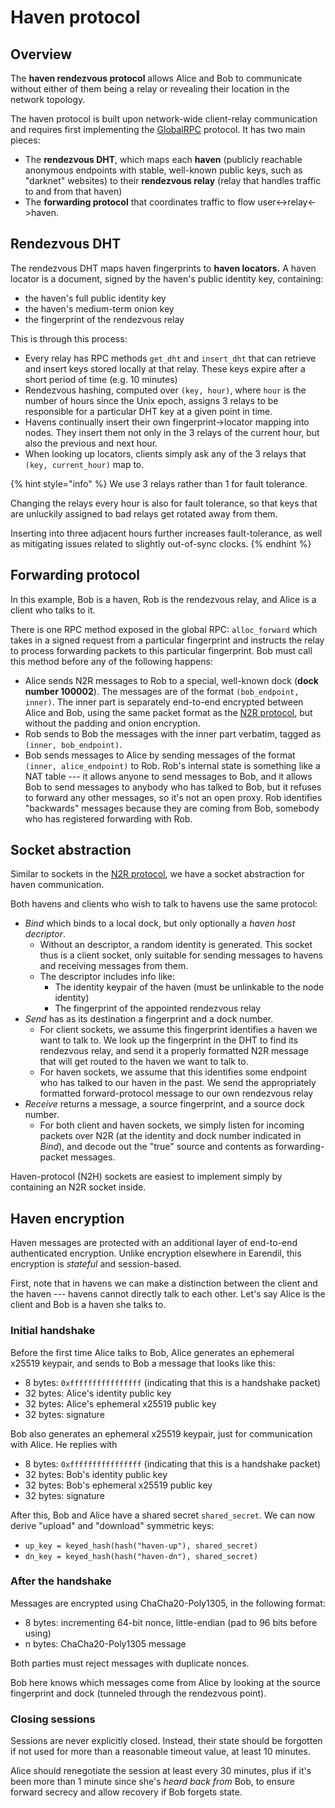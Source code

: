 # Haven protocol

## Overview

The **haven rendezvous protocol** allows Alice and Bob to communicate without either of them being a relay or revealing their location in the network topology.

The haven protocol is built upon network-wide client-relay communication and requires first implementing the [GlobalRPC](globalrpc.md) protocol. It has two main pieces:

* The **rendezvous DHT**, which maps each **haven** (publicly reachable anonymous endpoints with stable, well-known public keys, such as "darknet" websites) to their **rendezvous relay** (relay that handles traffic to and from that haven)
* The **forwarding protocol** that coordinates traffic to flow user<->relay<->haven.

## Rendezvous DHT

The rendezvous DHT maps haven fingerprints to **haven locators.** A haven locator is a document, signed by the haven's public identity key, containing:

* the haven's full public identity key
* the haven's medium-term onion key
* the fingerprint of the rendezvous relay

This is through this process:

* Every relay has RPC methods `get_dht` and `insert_dht` that can retrieve and insert keys stored locally at that relay. These keys expire after a short period of time (e.g. 10 minutes)
* Rendezvous hashing, computed over `(key, hour)`, where `hour` is the number of hours since the Unix epoch, assigns 3 relays to be responsible for a particular DHT key at a given point in time.
* Havens continually insert their own fingerprint->locator mapping into nodes. They insert them not only in the 3 relays of the current hour, but also the previous and next hour.
* When looking up locators, clients simply ask any of the 3 relays that `(key, current_hour)` map to.

{% hint style="info" %}
We use 3 relays rather than 1 for fault tolerance.

Changing the relays every hour is also for fault tolerance, so that keys that are unluckily assigned to bad relays get rotated away from them.

Inserting into three adjacent hours further increases fault-tolerance, as well as mitigating issues related to slightly out-of-sync clocks.
{% endhint %}

## Forwarding protocol

In this example, Bob is a haven, Rob is the rendezvous relay, and Alice is a client who talks to it.

There is one RPC method exposed in the global RPC: `alloc_forward` which takes in a signed request from a particular fingerprint and instructs the relay to process forwarding packets to this particular fingerprint. Bob must call this method before any of the following happens:

* Alice sends N2R messages to Rob to a special, well-known dock (**dock number 100002**). The messages are of the format `(bob_endpoint, inner)`. The inner part is separately end-to-end encrypted between Alice and Bob, using the same packet format as the [N2R protocol](n2r-protocol.md), but without the padding and onion encryption.
* Rob sends to Bob the messages with the inner part verbatim, tagged as `(inner, bob_endpoint)`.
* Bob sends messages to Alice by sending messages of the format `(inner, alice_endpoint)` to Rob. Rob's internal state is something like a NAT table --- it allows anyone to send messages to Bob, and it allows Bob to send messages to anybody who has talked to Bob, but it refuses to forward any other messages, so it's not an open proxy. Rob identifies "backwards" messages because they are coming from Bob, somebody who has registered forwarding with Rob.

## Socket abstraction

Similar to sockets in the [N2R protocol](n2r-protocol.md), we have a socket abstraction for haven communication.

Both havens and clients who wish to talk to havens use the same protocol:

* _Bind_ which binds to a local dock, but only optionally a _haven host decriptor_.
  * Without an descriptor, a random identity is generated. This socket thus is a client socket, only suitable for sending messages to havens and receiving messages from them.
  * The descriptor includes info like:
    * The identity keypair of the haven (must be unlinkable to the node identity)
    * The fingerprint of the appointed rendezvous relay
* _Send_ has as its destination a fingerprint and a dock number.
  * For client sockets, we assume this fingerprint identifies a haven we want to talk to. We look up the fingerprint in the DHT to find its rendezvous relay, and send it a properly formatted N2R message that will get routed to the haven we want to talk to.
  * For haven sockets, we assume that this identifies some endpoint who has talked to our haven in the past. We send the appropriately formatted forward-protocol message to our own rendezvous relay
* _Receive_ returns a message, a source fingerprint, and a source dock number.
  * For both client and haven sockets, we simply listen for incoming packets over N2R (at the identity and dock number indicated in _Bind_), and decode out the "true" source and contents as forwarding-packet messages.

Haven-protocol (N2H) sockets are easiest to implement simply by containing an N2R socket inside.

## Haven encryption

Haven messages are protected with an additional layer of end-to-end authenticated encryption. Unlike encryption elsewhere in Earendil, this encryption is _stateful_ and session-based.

First, note that in havens we can make a distinction between the client and the haven --- havens cannot directly talk to each other. Let's say Alice is the client and Bob is a haven she talks to.

### Initial handshake

Before the first time Alice talks to Bob, Alice generates an ephemeral x25519 keypair, and sends to Bob a message that looks like this:

* 8 bytes: `0xffffffffffffffff` (indicating that this is a handshake packet)
* 32 bytes: Alice's identity public key
* 32 bytes: Alice's ephemeral x25519 public key
* 32 bytes: signature

Bob also generates an ephemeral x25519 keypair, just for communication with Alice. He replies with

* 8 bytes: `0xffffffffffffffff` (indicating that this is a handshake packet)
* 32 bytes: Bob's identity public key
* 32 bytes: Bob's ephemeral x25519 public key
* 32 bytes: signature

After this, Bob and Alice have a shared secret `shared_secret`. We can now derive "upload" and "download" symmetric keys:

* `up_key = keyed_hash(hash("haven-up"), shared_secret)`
* `dn_key = keyed_hash(hash("haven-dn"), shared_secret)`

### After the handshake

Messages are encrypted using ChaCha20-Poly1305, in the following format:

* 8 bytes: incrementing 64-bit nonce, little-endian (pad to 96 bits before using)
* n bytes: ChaCha20-Poly1305 message

Both parties must reject messages with duplicate nonces.

Bob here knows which messages come from Alice by looking at the source fingerprint and dock (tunneled through the rendezvous point).

### Closing sessions

Sessions are never explicitly closed. Instead, their state should be forgotten if not used for more than a reasonable timeout value, at least 10 minutes.

Alice should renegotiate the session at least every 30 minutes, plus if it's been more than 1 minute since she's _heard back from_ Bob, to ensure forward secrecy and allow recovery if Bob forgets state.
